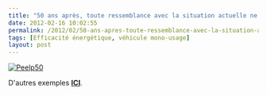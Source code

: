 ```yaml
---
title: "50 ans après, toute ressemblance avec la situation actuelle ne serait que pure fiction ..."
date: 2012-02-16 10:02:55
permalink: /2012/02/50-ans-apres-toute-ressemblance-avec-la-situation-actuelle-ne-serait-que-pure-fiction.html
tags: [Efficacité énergétique, véhicule mono-usage]
layout: post
---
```


<p><a href="https://gabrielplassat.github.io/transportsdufutur/wp-content/uploads/sites/6/old/6a0120a66d2ad4970b0168e770df75970c-pi.jpg"><img alt="Peelp50" border="0" class="asset  asset-image at-xid-6a0120a66d2ad4970b0168e770df75970c image-full" src="/wp-content/uploads/sites/6/old/6a0120a66d2ad4970b0168e770df75970c-800wi.jpg" title="Peelp50" /></a></p> <p>D'autres exemples <a href="https://plus.google.com/photos/104159637514231145250/albums/5709655501977217857?authkey=CMD4o5veidDrjgE" target="_blank"><strong>ICI</strong></a>.</p>
